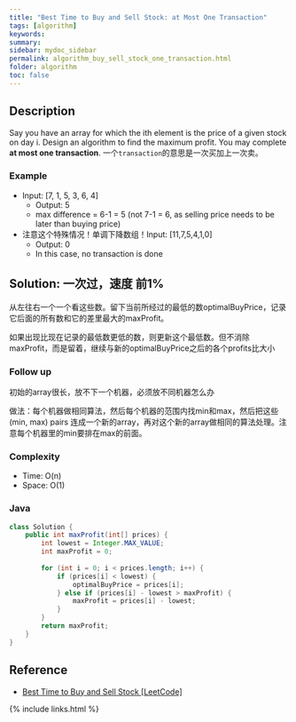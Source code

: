 ```yaml
---
title: "Best Time to Buy and Sell Stock: at Most One Transaction"
tags: [algorithm]
keywords:
summary:
sidebar: mydoc_sidebar
permalink: algorithm_buy_sell_stock_one_transaction.html
folder: algorithm
toc: false
---
```


## Description
Say you have an array for which the ith element is the price of a given stock on day i.
Design an algorithm to find the maximum profit. You may complete **at most one transaction**.
一个`transaction`的意思是一次买加上一次卖。

### Example
* Input: [7, 1, 5, 3, 6, 4]
  * Output: 5
  * max difference = 6-1 = 5 (not 7-1 = 6, as selling price needs to be later than buying price)
* 注意这个特殊情况！单调下降数组！Input: [11,7,5,4,1,0]
  * Output: 0
  * In this case, no transaction is done

## Solution: 一次过，速度 前1%
从左往右一个一个看这些数。留下当前所经过的最低的数optimalBuyPrice，记录它后面的所有数和它的差里最大的maxProfit。

如果出现比现在记录的最低数更低的数，则更新这个最低数。但不消除maxProfit，而是留着，继续与新的optimalBuyPrice之后的各个profits比大小

### Follow up
初始的array很长，放不下一个机器，必须放不同机器怎么办

做法：每个机器做相同算法，然后每个机器的范围内找min和max，然后把这些 (min, max) pairs 连成一个新的array，再对这个新的array做相同的算法处理。注意每个机器里的min要排在max的前面。

### Complexity
* Time: O(n)
* Space: O(1)

### Java
```java
class Solution {
    public int maxProfit(int[] prices) {
        int lowest = Integer.MAX_VALUE;
        int maxProfit = 0;
        
        for (int i = 0; i < prices.length; i++) {
            if (prices[i] < lowest) {
                optimalBuyPrice = prices[i];
            } else if (prices[i] - lowest > maxProfit) {
                maxProfit = prices[i] - lowest;
            }
        }
        return maxProfit;
    }
}
```

## Reference
* [Best Time to Buy and Sell Stock [LeetCode]](https://leetcode.com/problems/best-time-to-buy-and-sell-stock/description/)

{% include links.html %}
